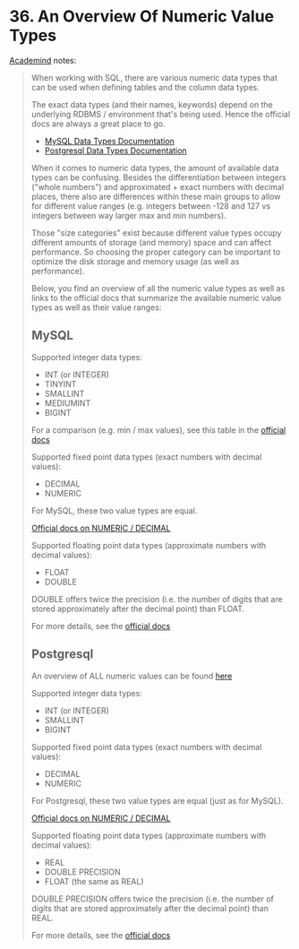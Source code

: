 # 36. An Overview Of Numeric Value Types

[Academind](https://academind.com/) notes:

> When working with SQL, there are various numeric data types that can be used when defining tables and the column data types.
>
> The exact data types (and their names, keywords) depend on the underlying RDBMS / environment that's being used. Hence the official docs are always a great place to go.
>
> - [MySQL Data Types Documentation](https://dev.mysql.com/doc/refman/8.0/en/data-types.html)
> - [Postgresql Data Types Documentation](https://www.postgresql.org/docs/current/datatype.html)
>
> When it comes to numeric data types, the amount of available data types can be confusing. Besides the differentiation between integers ("whole numbers") and approximated + exact numbers with decimal places, there also are differences within these main groups to allow for different value ranges (e.g. integers between -128 and 127 vs integers between way larger max and min numbers).
>
> Those "size categories" exist because different value types occupy different amounts of storage (and memory) space and can affect performance. So choosing the proper category can be important to optimize the disk storage and memory usage (as well as performance).
>
> Below, you find an overview of all the numeric value types as well as links to the official docs that summarize the available numeric value types as well as their value ranges:
>
> ## MySQL
>
> Supported integer data types:
>
> - INT (or INTEGER)
> - TINYINT
> - SMALLINT
> - MEDIUMINT
> - BIGINT
>
> For a comparison (e.g. min / max values), see this table in the [official docs](https://dev.mysql.com/doc/refman/8.0/en/integer-types.html)
>
> Supported fixed point data types (exact numbers with decimal values):
>
> - DECIMAL
> - NUMERIC
>
> For MySQL, these two value types are equal.
>
> [Official docs on NUMERIC / DECIMAL](https://dev.mysql.com/doc/refman/8.0/en/fixed-point-types.html)
>
> Supported floating point data types (approximate numbers with decimal values):
>
> - FLOAT
> - DOUBLE
>
> DOUBLE offers twice the precision (i.e. the number of digits that are stored approximately after the decimal point) than FLOAT.
>
> For more details, see the [official docs](https://dev.mysql.com/doc/refman/8.0/en/floating-point-types.html)
>
> ## Postgresql
>
> An overview of ALL numeric values can be found [here](https://www.postgresql.org/docs/current/datatype-numeric.html)
>
> Supported integer data types:
>
> - INT (or INTEGER)
> - SMALLINT
> - BIGINT
>
> Supported fixed point data types (exact numbers with decimal values):
>
> - DECIMAL
> - NUMERIC
>
> For Postgresql, these two value types are equal (just as for MySQL).
>
> [Official docs on NUMERIC / DECIMAL](https://www.postgresql.org/docs/current/datatype-numeric.html#DATATYPE-NUMERIC-DECIMAL)
>
> Supported floating point data types (approximate numbers with decimal values):
>
> - REAL
> - DOUBLE PRECISION
> - FLOAT (the same as REAL)
>
> DOUBLE PRECISION offers twice the precision (i.e. the number of digits that are stored approximately after the decimal point) than REAL.
>
> For more details, see the [official docs](https://www.postgresql.org/docs/current/datatype-numeric.html#DATATYPE-FLOAT)
